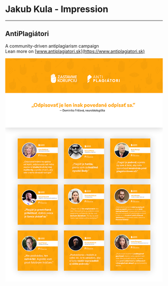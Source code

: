 # Jakub Kula - Impression

---

## AntiPlagiátori

A community-driven antiplagiarism campaign <br>
Lean more on [www.antiplagiatori.sk](https://www.antiplagiatori.sk)

<img src="img/project_ap.png" alt="-" width="800">
